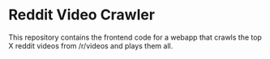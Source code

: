 
# Reddit Video Crawler

This repository contains the frontend code for a webapp that crawls the top X reddit videos from /r/videos and plays them all.